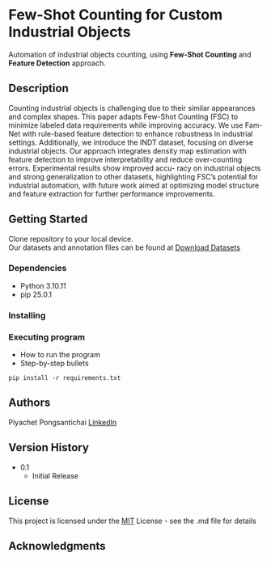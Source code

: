 # Few-Shot Counting for Custom Industrial Objects

Automation of industrial objects counting, using **Few-Shot Counting** and **Feature Detection** approach.

## Description

Counting industrial objects is challenging due to their similar appearances and complex shapes. This paper
adapts Few-Shot Counting (FSC) to minimize labeled data requirements while improving accuracy. We use Fam-
Net with rule-based feature detection to enhance robustness in industrial settings. Additionally, we introduce the
INDT dataset, focusing on diverse industrial objects. Our approach integrates density map estimation with feature
detection to improve interpretability and reduce over-counting errors. Experimental results show improved accu-
racy on industrial objects and strong generalization to other datasets, highlighting FSC’s potential for industrial
automation, with future work aimed at optimizing model structure and feature extraction for further performance
improvements.

## Getting Started

Clone repository to your local device.<br/>
Our datasets and annotation files can be found at [Download Datasets](https://drive.google.com/file/d/1TyaHykMSC5rIRx8Js_w58uoOg8kmrt3L/view?usp=sharing)

### Dependencies

* Python 3.10.11
* pip 25.0.1

### Installing

### Executing program

* How to run the program
* Step-by-step bullets
```
pip install -r requirements.txt
```

## Authors

Piyachet Pongsantichai
[LinkedIn](https://www.linkedin.com/in/piyachet-p2145/)

## Version History

* 0.1
    * Initial Release

## License

This project is licensed under the [MIT](LICENSE.md) License - see the .md file for details

## Acknowledgments